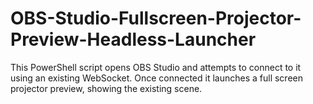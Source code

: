 # OBS-Studio-Fullscreen-Projector-Preview-Headless-Launcher
This PowerShell script opens OBS Studio and attempts to connect to it using an existing WebSocket. Once connected it launches a full screen projector preview, showing the existing scene.
